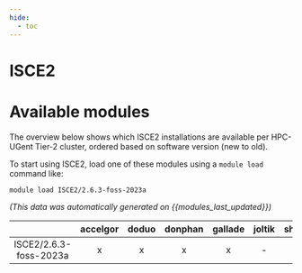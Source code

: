 ```yaml
---
hide:
  - toc
---
```


ISCE2
=====

# Available modules


The overview below shows which ISCE2 installations are available per HPC-UGent Tier-2 cluster, ordered based on software version (new to old).

To start using ISCE2, load one of these modules using a `module load` command like:

```shell
module load ISCE2/2.6.3-foss-2023a
```

*(This data was automatically generated on {{modules_last_updated}})*  

| |accelgor|doduo|donphan|gallade|joltik|shinx|skitty|
| :---: | :---: | :---: | :---: | :---: | :---: | :---: | :---: |
|ISCE2/2.6.3-foss-2023a|x|x|x|x|-|x|x|
